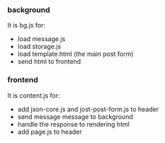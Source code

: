 ### background

It is bg.js for:
- load message.js
- load storage.js
- load template.html (the main post form)
- send html to frontend

### frontend

It is content.js for:
- add json-core.js and jost-post-form.js to header
- send message message to background
- handle the response to rendering html 
- add page.js to header



